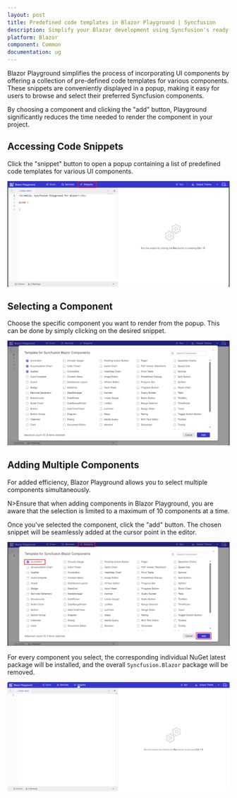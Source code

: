 ```yaml
---
layout: post
title: Predefined code templates in Blazor Playground | Syncfusion
description: Simplify your Blazor development using Syncfusion's ready-to-use code templates in the Blazor Playground. 
platform: Blazor
component: Common
documentation: ug
---
```


Blazor Playground simplifies the process of incorporating UI components by offering a collection of pre-defined code templates for various components. These snippets are conveniently displayed in a popup, making it easy for users to browse and select their preferred Syncfusion components. 

By choosing a component and clicking the "add" button, Playground significantly reduces the time needed to render the component in your project.

## Accessing Code Snippets

Click the "snippet" button to open a popup containing a list of predefined code templates for various UI components.

![Access Code Snippet](./images/Click_Snippet.png)

## Selecting a Component

Choose the specific component you want to render from the popup. This can be done by simply clicking on the desired snippet.

![Selecting a component](./images/Select_Component.png)

## Adding Multiple Components

For added efficiency, Blazor Playground allows you to select multiple components simultaneously.

N>Ensure that when adding components in Blazor Playground, you are aware that the selection is limited to a maximum of 10 components at a time.

Once you've selected the component, click the "add" button. The chosen snippet will be seamlessly added at the cursor point in the editor.

![Add Snippets](./images/Add_Snippets.png)

For every component you select, the corresponding individual NuGet latest package will be installed, and the overall `Syncfusion.Blazor` package will be removed.

![Selected snippet output](./images/Snippet_Output.gif)